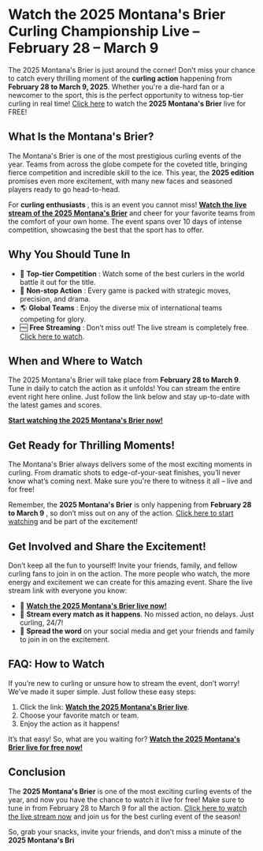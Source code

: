 # Watch the 2025 Montana's Brier Curling Championship Live – February 28 – March 9

The 2025 Montana's Brier is just around the corner! Don't miss your chance to catch every thrilling moment of the **curling action** happening from **February 28 to March 9, 2025**. Whether you're a die-hard fan or a newcomer to the sport, this is the perfect opportunity to witness top-tier curling in real time! [Click here](https://tinyurl.com/livestreamfreeo?st=2025montanasbrier&si=gh) to watch the **2025 Montana's Brier** live for FREE!

## What Is the Montana's Brier?

The Montana's Brier is one of the most prestigious curling events of the year. Teams from across the globe compete for the coveted title, bringing fierce competition and incredible skill to the ice. This year, the **2025 edition** promises even more excitement, with many new faces and seasoned players ready to go head-to-head.

For **curling enthusiasts** , this is an event you cannot miss! [**Watch the live stream of the 2025 Montana's Brier**](https://tinyurl.com/livestreamfreeo?st=2025montanasbrier&si=gh) and cheer for your favorite teams from the comfort of your own home. The event spans over 10 days of intense competition, showcasing the best that the sport has to offer.

## Why You Should Tune In

- 🏅 **Top-tier Competition** : Watch some of the best curlers in the world battle it out for the title.
- 🎉 **Non-stop Action** : Every game is packed with strategic moves, precision, and drama.
- 🌎 **Global Teams** : Enjoy the diverse mix of international teams competing for glory.
- 🆓 **Free Streaming** : Don’t miss out! The live stream is completely free. [Click here to watch](https://tinyurl.com/livestreamfreeo?st=2025montanasbrier&si=gh).

## When and Where to Watch

The 2025 Montana's Brier will take place from **February 28 to March 9**. Tune in daily to catch the action as it unfolds! You can stream the entire event right here online. Just follow the link below and stay up-to-date with the latest games and scores.

[**Start watching the 2025 Montana's Brier now!**](https://tinyurl.com/livestreamfreeo?st=2025montanasbrier&si=gh)

## Get Ready for Thrilling Moments!

The Montana's Brier always delivers some of the most exciting moments in curling. From dramatic shots to edge-of-your-seat finishes, you’ll never know what’s coming next. Make sure you're there to witness it all – live and for free!

Remember, the **2025 Montana's Brier** is only happening from **February 28 to March 9** , so don’t miss out on any of the action. [Click here to start watching](https://tinyurl.com/livestreamfreeo?st=2025montanasbrier&si=gh) and be part of the excitement!

## Get Involved and Share the Excitement!

Don’t keep all the fun to yourself! Invite your friends, family, and fellow curling fans to join in on the action. The more people who watch, the more energy and excitement we can create for this amazing event. Share the live stream link with everyone you know:

- 📱 [**Watch the 2025 Montana's Brier live now!**](https://tinyurl.com/livestreamfreeo?st=2025montanasbrier&si=gh)
- 🎥 **Stream every match as it happens**. No missed action, no delays. Just curling, 24/7!
- 📣 **Spread the word** on your social media and get your friends and family to join in on the excitement.

## FAQ: How to Watch

If you’re new to curling or unsure how to stream the event, don’t worry! We’ve made it super simple. Just follow these easy steps:

1. Click the link: [**Watch the 2025 Montana's Brier live**](https://tinyurl.com/livestreamfreeo?st=2025montanasbrier&si=gh).
2. Choose your favorite match or team.
3. Enjoy the action as it happens!

It’s that easy! So, what are you waiting for? [**Watch the 2025 Montana's Brier live for free now!**](https://tinyurl.com/livestreamfreeo?st=2025montanasbrier&si=gh)

## Conclusion

The **2025 Montana's Brier** is one of the most exciting curling events of the year, and now you have the chance to watch it live for free! Make sure to tune in from February 28 to March 9 for all the action. [Click here to watch the live stream now](https://tinyurl.com/livestreamfreeo?st=2025montanasbrier&si=gh) and join us for the best curling event of the season!

So, grab your snacks, invite your friends, and don’t miss a minute of the **2025 Montana's Bri**

